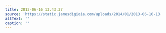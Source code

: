 ```yaml
---
title: 2013-06-16 13.43.37
source: 'https://static.jamesdigioia.com/uploads/2014/01/2013-06-16-13-43-37-scaled.jpg'
altText: ''
caption: ''
---
```


